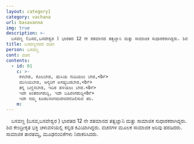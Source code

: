 ```yaml
---
layout: category1
category: vachana
url: basavanna
img: true
description: >-
  ಬಸವಣ್ಣ (ಬಸವ,ಬಸವೇಶ್ವರ ) ಭಾರತದ 12 ನೇ ಶತಮಾನದ ತತ್ವಜ್ಞಾನಿ ಮತ್ತು ಸಾಮಾಜಿಕ ಸುಧಾರಕರಾಗಿದ್ದರು. ಶಿವ ಕೇಂದ್ರೀಕೃತ ಭಕ್ತಿ ಚಳುವಳಿಯಲ್ಲಿ ಕನ್ನಡ ಕವಿಯಾಗಿದ್ದರು. ವಚನಗಳ ಮೂಲಕ ಸಾಮಾಜಿಕ ಅರಿವು ಹರಡಿದರು. ಸಾಮಾಜಿಕ ತಾರತಮ್ಯ, ಮೂಢನಂಬಿಕೆಗಳು ನಿರಾಕರಿಸಿದರು.
title: ಬಸವಣ್ಣನವರ ವಚನ
person: ಬಸವಣ್ಣ
cont: ವಚನ
contents:
  - id: 01
    c: >- 
     ಕಳಬೇಡ, ಕೊಲಬೇಡ, ಹುಸಿಯ ನುಡಿಯಲು ಬೇಡ,<br>
     ಮುನಿಯಬೇಡ, ಅನ್ಯರಿಗೆ ಅಸಹ್ಯಬಡಬೇಡ,<br>
     ತನ್ನ ಬಣ್ಣಿಸಬೇಡ, ಇದಿರ ಹಳಿಯಲು ಬೇಡ.<br>
     ಇದೇ ಅಂತರಂಗಶುದ್ಧಿ, ಇದೇ ಬಹಿರಂಗಶುದ್ಧಿ<br>
     ಇದೇ ನಮ್ಮ ಕೂಡಲಸಂಗಮದೇವರನೊಲಿಸುವ ಪರಿ.
    m: 
---
```

&emsp;ಬಸವಣ್ಣ (ಬಸವ,ಬಸವೇಶ್ವರ ) ಭಾರತದ 12 ನೇ ಶತಮಾನದ ತತ್ವಜ್ಞಾನಿ ಮತ್ತು ಸಾಮಾಜಿಕ ಸುಧಾರಕರಾಗಿದ್ದರು. ಶಿವ ಕೇಂದ್ರೀಕೃತ ಭಕ್ತಿ ಚಳುವಳಿಯಲ್ಲಿ ಕನ್ನಡ ಕವಿಯಾಗಿದ್ದರು. ವಚನಗಳ ಮೂಲಕ ಸಾಮಾಜಿಕ ಅರಿವು ಹರಡಿದರು. ಸಾಮಾಜಿಕ ತಾರತಮ್ಯ, ಮೂಢನಂಬಿಕೆಗಳು ನಿರಾಕರಿಸಿದರು.